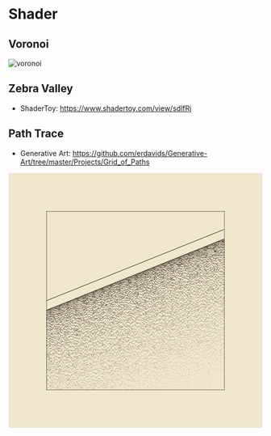 # Shader

## Voronoi

![voronoi](./imgs/voronoi.gif)

## Zebra Valley

- ShaderToy: <https://www.shadertoy.com/view/sdlfRj>

## Path Trace

- Generative Art: <https://github.com/erdavids/Generative-Art/tree/master/Projects/Grid_of_Paths>

![trace](./imgs/path_trace.png)
